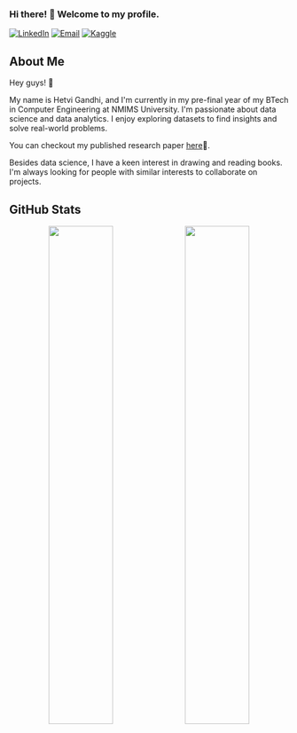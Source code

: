 ### Hi there! 👋 Welcome to my profile.

[![LinkedIn](https://img.shields.io/badge/LinkedIn-0077B5?style=for-the-badge&logo=linkedin&logoColor=white)](https://www.linkedin.com/in/hetvisg/)
[![Email](https://img.shields.io/badge/Email-D14836?style=for-the-badge&logo=gmail&logoColor=white)](mailto:hetvisg@gmail.com)
[![Kaggle](https://img.shields.io/badge/Kaggle-20BEFF?style=for-the-badge&logo=kaggle&logoColor=white)](https://www.kaggle.com/hetvigandhi03)

## About Me

Hey guys! 👋

My name is Hetvi Gandhi, and I'm currently in my pre-final year of my BTech in Computer Engineering at NMIMS University. I'm passionate about data science and data analytics. I enjoy exploring datasets to find insights and solve real-world problems.

You can checkout my published research paper [here](https://www.springerprofessional.de/en/detecting-toxic-comments-using-fasttext-cnn-and-lstm-models/25835412)📝.

Besides data science, I have a keen interest in drawing and reading books. I'm always looking for people with similar interests to collaborate on projects.

## GitHub Stats

<p align="center">
  <img width="48%" src="https://github-readme-stats.vercel.app/api/top-langs/?username=hetvigandhi03&layout=compact&theme=radical" />
  <img width="48%" src="https://github-readme-streak-stats.herokuapp.com/?user=your-username&theme=radical" />
</p>

<br/>
<!--
![](https://komarev.com/ghpvc/?username=hetvigandhi03&color=brightgreen)
![](https://visitor-badge.glitch.me/badge?page_id=hetvigandhi03.hetvigandhi03)
<img src="https://img.shields.io/github/forks/your-username/your-repo?style=social" alt="Forks Badge">

### GitHub Activity

![Your GitHub Contributions](https://github-readme-stats.vercel.app/api?username=hetvigandhi03&show_icons=true&theme=radical)

#### Detailed Stats

![Your GitHub Language Stats](https://github-readme-stats.vercel.app/api/top-langs/?username=hetvigandhi03&langs_count=8&theme=radical)

## See my portfolio 🌐

[![Portfolio](https://img.shields.io/badge/Portfolio-ff69b4?style=for-the-badge)](https://your-portfolio-link)

<img align='right' src='https://user-images.githubusercontent.com/5713670/87202985-820dcb80-c2b6-11ea-9f56-7ec461c497c3.gif' width='200' />

### Or you can scan this QR Code 👇🏻

<img src="https://github.com/your-username/your-repo/blob/master/qrcode_link-to-your-portfolio.png"  style="width: 20%" />

<img height="120" alt="Thanks for visiting me" width="100%" src="https://raw.githubusercontent.com/BrunnerLivio/brunnerlivio/master/images/marquee.svg" />

<p align="center">
  <img src="https://capsule-render.vercel.app/api?type=waving&color=gradient&height=60&section=footer&width=100"/>
</p>
